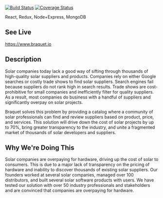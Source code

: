 [![Build Status](https://img.shields.io/travis/syed-mohsin/react-redux-boilerplate.svg?style=flat-square)](https://travis-ci.org/syed-mohsin/react-redux-boilerplate?branch=bqt)
[![Coverage Status](https://img.shields.io/coveralls/syed-mohsin/react-redux-boilerplate.svg?style=flat-square)](https://coveralls.io/github/syed-mohsin/react-redux-boilerplate?branch=bqt)

React, Redux, Node+Express, MongoDB

## See Live
https://www.braquet.io

## Description
Solar companies today lack a good way of sifting through thousands of high-quality solar suppliers and products. Companies rely on either Google searches or costly trade shows to find solar suppliers. Search engines fail because suppliers do not rank high in search results. Trade shows are cost-prohibitive for small companies and inefficiently filter for quality suppliers. As a result, most companies do business with a handful of suppliers and significantly overpay on solar projects.

Braquet solves this problem by providing a catalog where a community of solar professionals can find and review suppliers based on product, price, and services. This solution will drive down the cost of solar projects by up to 70%, bring greater transparency to the industry, and unite a fragmented market of thousands of solar developers and suppliers.

## Why We're Doing This
Solar companies are overpaying for hardware, driving up the cost of solar to consumers. This is due to a major lack of transparency on the pricing of hardware and inability to discover thousands of existing solar suppliers. Our founders worked at several solar companies, managed over 100 distributors, and built several solar software products with users. We have tested our solution with over 50 industry professionals and stakeholders and are convinced that companies are overpaying for hardware.
